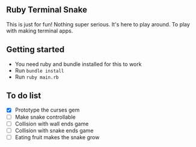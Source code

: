 ## Ruby Terminal Snake

This is just for fun! Nothing super serious. It's here to play around. To play with making terminal apps.

## Getting started

- You need ruby and bundle installed for this to work 
- Run `bundle install`
- Run `ruby main.rb`

## To do list
- [x] Prototype the curses gem 
- [ ] Make snake controllable
- [ ] Collision with wall ends game
- [ ] Collision with snake ends game
- [ ] Eating fruit makes the snake grow
